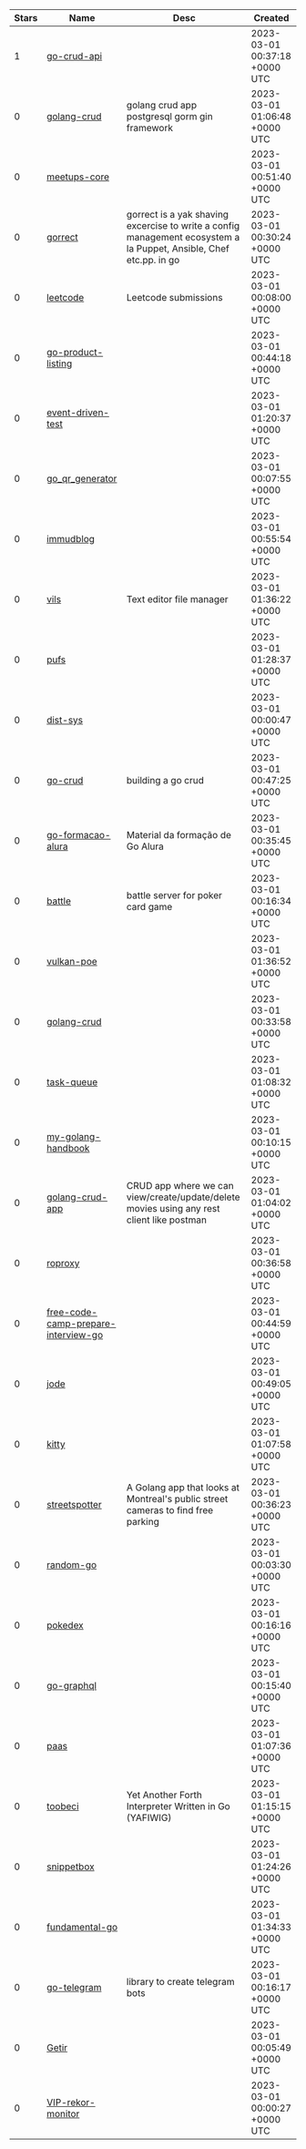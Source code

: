| Stars | Name | Desc | Created | 
| ----- | ------- | ------------- | ------------- |
| 1 | [go-crud-api](https://github.com/Diiplexus/go-crud-api) |  | 2023-03-01 00:37:18 +0000 UTC |
| 0 | [golang-crud](https://github.com/trey-rustand/golang-crud) | golang crud app postgresql gorm gin framework  | 2023-03-01 01:06:48 +0000 UTC |
| 0 | [meetups-core](https://github.com/adriantoro26/meetups-core) |  | 2023-03-01 00:51:40 +0000 UTC |
| 0 | [gorrect](https://github.com/ntnn/gorrect) | gorrect is a yak shaving excercise to write a config management ecosystem a la Puppet, Ansible, Chef etc.pp. in go | 2023-03-01 00:30:24 +0000 UTC |
| 0 | [leetcode](https://github.com/caelifer/leetcode) | Leetcode submissions | 2023-03-01 00:08:00 +0000 UTC |
| 0 | [go-product-listing](https://github.com/yemiwebby/go-product-listing) |  | 2023-03-01 00:44:18 +0000 UTC |
| 0 | [event-driven-test](https://github.com/ffelipelimao/event-driven-test) |  | 2023-03-01 01:20:37 +0000 UTC |
| 0 | [go_qr_generator](https://github.com/JManzur/go_qr_generator) |  | 2023-03-01 00:07:55 +0000 UTC |
| 0 | [immudblog](https://github.com/akosbalogh005/immudblog) |  | 2023-03-01 00:55:54 +0000 UTC |
| 0 | [vils](https://github.com/boomlinde/vils) | Text editor file manager | 2023-03-01 01:36:22 +0000 UTC |
| 0 | [pufs](https://github.com/StephenGriese/pufs) |  | 2023-03-01 01:28:37 +0000 UTC |
| 0 | [dist-sys](https://github.com/reconbot/dist-sys) |  | 2023-03-01 00:00:47 +0000 UTC |
| 0 | [go-crud](https://github.com/trey-rustand/go-crud) | building a go crud | 2023-03-01 00:47:25 +0000 UTC |
| 0 | [go-formacao-alura](https://github.com/deusemarjunior/go-formacao-alura) | Material da formação de Go Alura  | 2023-03-01 00:35:45 +0000 UTC |
| 0 | [battle](https://github.com/ajenpan/battle) | battle server for poker card game | 2023-03-01 00:16:34 +0000 UTC |
| 0 | [vulkan-poe](https://github.com/banaconda/vulkan-poe) |  | 2023-03-01 01:36:52 +0000 UTC |
| 0 | [golang-crud](https://github.com/magnojunior07/golang-crud) |  | 2023-03-01 00:33:58 +0000 UTC |
| 0 | [task-queue](https://github.com/jaredellison/task-queue) |  | 2023-03-01 01:08:32 +0000 UTC |
| 0 | [my-golang-handbook](https://github.com/Rambolts/my-golang-handbook) |  | 2023-03-01 00:10:15 +0000 UTC |
| 0 | [golang-crud-app](https://github.com/nohadrweesh/golang-crud-app) | CRUD app where we can view/create/update/delete movies using any rest client like postman | 2023-03-01 01:04:02 +0000 UTC |
| 0 | [roproxy](https://github.com/actuallyasmartname/roproxy) |  | 2023-03-01 00:36:58 +0000 UTC |
| 0 | [free-code-camp-prepare-interview-go](https://github.com/mrrizal/free-code-camp-prepare-interview-go) |  | 2023-03-01 00:44:59 +0000 UTC |
| 0 | [jode](https://github.com/kdssnd/jode) |  | 2023-03-01 00:49:05 +0000 UTC |
| 0 | [kitty](https://github.com/StephenGriese/kitty) |  | 2023-03-01 01:07:58 +0000 UTC |
| 0 | [streetspotter](https://github.com/harry-s-grewal/streetspotter) | A Golang app that looks at Montreal's public street cameras to find free parking | 2023-03-01 00:36:23 +0000 UTC |
| 0 | [random-go](https://github.com/ancogamer/random-go) |  | 2023-03-01 00:03:30 +0000 UTC |
| 0 | [pokedex](https://github.com/Conor-Fleming/pokedex) |  | 2023-03-01 00:16:16 +0000 UTC |
| 0 | [go-graphql](https://github.com/JailtonJunior94/go-graphql) |  | 2023-03-01 00:15:40 +0000 UTC |
| 0 | [paas](https://github.com/LCY2013/paas) |  | 2023-03-01 01:07:36 +0000 UTC |
| 0 | [toobeci](https://github.com/eigenhombre/toobeci) | Yet Another Forth Interpreter Written in Go (YAFIWIG) | 2023-03-01 01:15:15 +0000 UTC |
| 0 | [snippetbox](https://github.com/rachelnmlb/snippetbox) |  | 2023-03-01 01:24:26 +0000 UTC |
| 0 | [fundamental-go](https://github.com/ALTA-BE16-dimasyudhana/fundamental-go) |  | 2023-03-01 01:34:33 +0000 UTC |
| 0 | [go-telegram](https://github.com/SSS-Vir/go-telegram) | library to create telegram bots | 2023-03-01 00:16:17 +0000 UTC |
| 0 | [Getir](https://github.com/Amirhossein2000/Getir) |  | 2023-03-01 00:05:49 +0000 UTC |
| 0 | [VIP-rekor-monitor](https://github.com/SantiagoTorres/VIP-rekor-monitor) |  | 2023-03-01 00:00:27 +0000 UTC |

